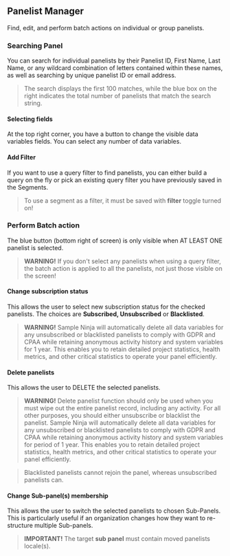 ## Panelist Manager

Find, edit, and perform batch actions on individual or group panelists.

### Searching Panel

You can search for individual panelists by their Panelist ID, First Name, Last Name, or any wildcard combination of letters contained within these names, as well as searching by unique panelist ID or email address.

> The search displays the first 100 matches, while the blue box on the right indicates the total number of panelists that match the search string.

#### Selecting fields
At the top right corner, you have a button to change the visible data variables fields. You can select any number of data variables.

#### Add Filter
If you want to use a query filter to find panelists, you can either build a query on the fly or pick an existing query filter you have previously saved in the Segments.

> To use a segment as a filter, it must be saved with **filter** toggle turned on!

### Perform Batch action

The blue button (bottom right of screen) is only visible when AT LEAST ONE panelist is selected.

> **WARNING!** If you don't select any panelists when using a query filter, the batch action is applied to all the panelists, not just those visible on the screen!

#### Change subscription status

This allows the user to select new subscription status for the checked panelists.  The choices are **Subscribed, Unsubscribed** or **Blacklisted**.

> **WARNING!** Sample Ninja will automatically delete all data variables for any unsubscribed or blacklisted panelists to comply with GDPR and CPAA while retaining anonymous activity history and system variables for 1 year. This enables you to retain detailed project statistics, health metrics, and other critical statistics to operate your panel efficiently.

#### Delete panelists

This allows the user to DELETE the selected panelists.    

> **WARNING!** Delete panelist function should only be used when you must wipe out the entire panelist record, including any activity. For all other purposes, you should either unsubscribe or blacklist the panelist. Sample Ninja will automatically delete all data variables for any unsubscribed or blacklisted panelists to comply with GDPR and CPAA while retaining anonymous activity history and system variables for period of 1 year. This enables you to retain detailed project statistics, health metrics, and other critical statistics to operate your panel efficiently.

> Blacklisted panelists cannot rejoin the panel, whereas unsubscribed panelists can.

#### Change Sub-panel(s) membership

This allows the user to switch the selected panelists to chosen Sub-Panels.  This is particularly useful if an organization changes how they want to re-structure multiple Sub-panels.

> **IMPORTANT!** The target **sub panel** must contain moved panelists locale(s).

